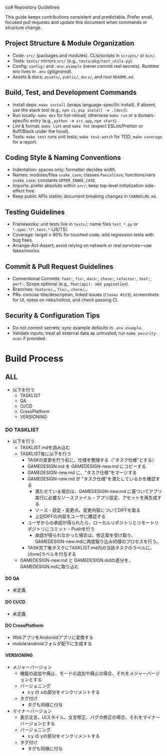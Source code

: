 co# Repository Guidelines

This guide keeps contributions consistent and predictable. Prefer small, focused pull requests and update this document when commands or structure change.

## Project Structure & Module Organization

- Code: `src/` (packages and modules). CLIs/scripts in `scripts/` or `bin/`.
- Tests: `tests/` mirrors `src/` (e.g., `tests/pkg/test_utils.py`).
- Config: `config/` and `.env.example` (never commit real secrets). Runtime env lives in `.env` (gitignored).
- Assets & docs: `assets/`, `public/`, `docs/`, and root `README.md`.

## Build, Test, and Development Commands

- Install deps: `make install` (wraps language-specific install). If absent, use the stack tool (e.g., `npm ci`, `pip install -e .[dev]`).
- Run locally: `make dev` for hot-reload; otherwise `make run` or a domain-specific entry (e.g., `python -m src.app`, `npm start`).
- Lint & format: `make lint` and `make fmt` (expect ESLint/Prettier or Ruff/Black under the hood).
- Tests: `make test` runs unit tests; `make test-watch` for TDD; `make coverage` for a report.

## Coding Style & Naming Conventions

- Indentation: spaces only; formatter decides width.
- Names: modules/files `snake_case`; classes `PascalCase`; functions/vars `snake_case`; constants `UPPER_SNAKE_CASE`.
- Imports: prefer absolute within `src/`; keep top-level initialization side-effect free.
- Keep public APIs stable; document breaking changes in `CHANGELOG.md`.

## Testing Guidelines

- Frameworks: unit tests live in `tests/`; name files `test_*.py` or `*.spec.*`/`*.test.*` (JS/TS).
- Coverage: target ≥ 90% for touched code; add regression tests with bug fixes.
- Arrange-Act-Assert; avoid relying on network or real services—use fakes/mocks.

## Commit & Pull Request Guidelines

- Conventional Commits: `feat:`, `fix:`, `docs:`, `chore:`, `refactor:`, `test:`, `perf:`. Scope optional (e.g., `feat(api): add pagination`).
- Branches: `feature/…`, `fix/…`, `chore/…`.
- PRs: concise title/description, linked issues (`Closes #123`), screenshots for UI, notes on risks/rollout, and check passing CI.

## Security & Configuration Tips

- Do not commit secrets; sync example defaults in `.env.example`.
- Validate inputs; treat all external data as untrusted; run `make security-scan` if provided.

# Build Process

## ALL

- 以下を行う
  - TASKLIST
  - QA
  - CI/CD
  - CrossPlatform
  - VERSIONING

### DO TASKLIST

- 以下を行う
  - TASKLIST.mdを読み込む
  - TASKLIST毎に以下を行う
    - TASKの変更を行う前に、仕様を整理する（"タスク仕様"とする）
    - GAMEDESIGN.md を GAMEDESIGN-new.md にコピーする
    - GAMEDESIGN-new.md に、"タスク仕様"をマージする
    - GAMEDESIGN-new.md が "タスク仕様"を満たしているかを確認する
      - 満たせている場合は、GAMEDESIGN-new.md に基づいてアプリ実行に必要なソースファイル・アプリ設定、アセットを再生成する
      - ソース・設定・変更点、変更内容についてDIFFを取る
      - 上記DIFFの内容をユーザに確認する
    - ユーザからの承認が得られたら、ローカルリポジトリとリモートリポジトリにコミット・Pushを行う
      - 承認が得られなかった場合は、修正案を受け取り、GAMEDESIGN-new.mdに再度取り込み同様のプロセスを行う。
    - TASK完了後タスクにTASKLIST.md内の当該タスクのラベルに、[done]ラベルを付与する
  - GAMEDESIGN-new.md と GAMEDESIGN.mdの差分を、GAMEDESIGN.mdに取り込む

#### DO QA

- 未定義

#### DO CI/CD

- 未定義

#### DO CrossPlatform

- WebアプリをAndoroidアプリに変換する
- mobile/androidフォルダ配下に生成する

#### VERSIONING

- メジャーバージョン
  - 機能の追加や廃止、モードの追加や廃止の場合、それをメジャーバージョンとする
  - バージョニング
    - x.y の xの部分をインクリメントする
  - タグ付け
    - タグも同様に付与
- マイナーバージョン
  - 表示文言、UIスタイル、文言修正、バグの修正の場合、それをマイナーバージョンとする
  - バージョニング
    - x.y の yの部分をインクリメントする
  - タグ付け
    - タグも同様に付与
